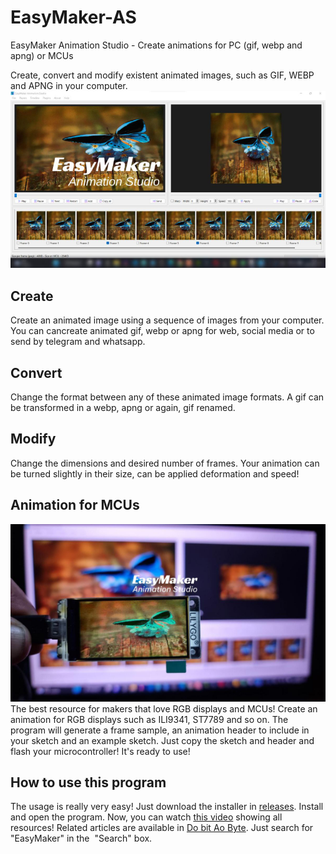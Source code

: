 # EasyMaker-AS
EasyMaker Animation Studio - Create animations for PC (gif, webp and apng) or MCUs

Create, convert and modify existent animated images, such as GIF, WEBP and APNG in your computer.
![EasyMaker interface](./easymaker-interface.jpg)

## Create
Create an animated image using a sequence of images from your computer. You can cancreate animated gif, webp or apng for web, social media or to send by telegram and whatsapp.

## Convert
Change the format between any of these animated image formats. A gif can be transformed in a webp, apng or again, gif renamed.

## Modify
Change the dimensions and desired number of frames. Your animation can be turned slightly in their size, can be applied deformation and speed!

## Animation for MCUs
![animation for MCU](./easyMaker-mcu.jpg)
The best resource for makers that love RGB displays and MCUs! Create an animation for RGB displays such as ILI9341, ST7789 and so on.
The program will generate a frame sample, an animation header to include in your sketch and an example sketch. Just copy the sketch and header and flash your microcontroller! It's ready to use!

## How to use this program
The usage is really very easy! Just download the installer in [releases](https://github.com/DjamesSuhanko/EasyMaker-AS/releases). Install and open the program. Now, you can watch [this video](https://youtu.be/3nGWqujnzlQ) showing all resources!
Related articles are available in [Do bit Ao Byte](https://dobitaobyte.com.br). Just search for "EasyMaker" in the  "Search" box.
